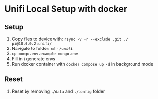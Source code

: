 # Unifi Local Setup with docker

## Setup

1. Copy files to device with: `rsync -v -r --exclude .git ./ pi@10.0.0.2:unifi/`
1. Navigate to folder: `cd ~/unifi`
1. `cp mongo.env.example mongo.env`
1. Fill in / generate envs
1. Run docker container with `docker compose up -d` in background mode

## Reset

1. Reset by removing `./data` and `./config` folder
